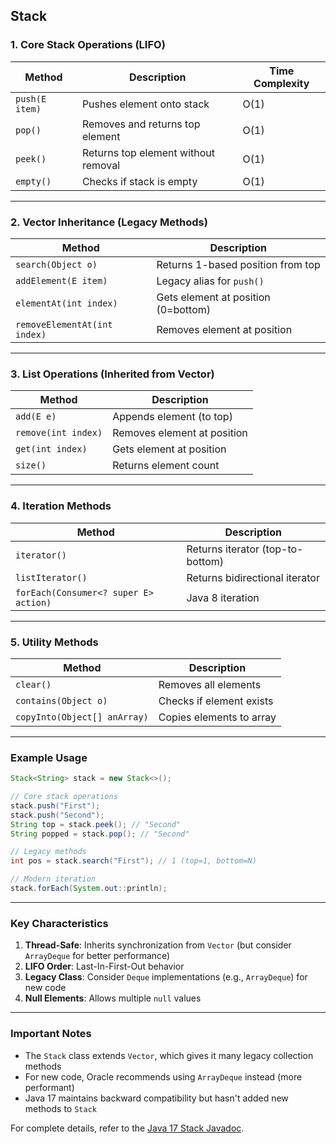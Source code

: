 Stack
---

### **1. Core Stack Operations (LIFO)**
| Method | Description | Time Complexity |
|--------|------------|-----------------|
| `push(E item)` | Pushes element onto stack | O(1) |
| `pop()` | Removes and returns top element | O(1) |
| `peek()` | Returns top element without removal | O(1) |
| `empty()` | Checks if stack is empty | O(1) |

---

### **2. Vector Inheritance (Legacy Methods)**
| Method | Description |
|--------|------------|
| `search(Object o)` | Returns 1-based position from top | O(n) |
| `addElement(E item)` | Legacy alias for `push()` |
| `elementAt(int index)` | Gets element at position (0=bottom) |
| `removeElementAt(int index)` | Removes element at position |

---

### **3. List Operations (Inherited from Vector)**
| Method | Description |
|--------|------------|
| `add(E e)` | Appends element (to top) |
| `remove(int index)` | Removes element at position |
| `get(int index)` | Gets element at position |
| `size()` | Returns element count |

---

### **4. Iteration Methods**
| Method | Description |
|--------|------------|
| `iterator()` | Returns iterator (top-to-bottom) |
| `listIterator()` | Returns bidirectional iterator |
| `forEach(Consumer<? super E> action)` | Java 8 iteration |

---

### **5. Utility Methods**
| Method | Description |
|--------|------------|
| `clear()` | Removes all elements |
| `contains(Object o)` | Checks if element exists |
| `copyInto(Object[] anArray)` | Copies elements to array |

---

### **Example Usage**
```java
Stack<String> stack = new Stack<>();

// Core stack operations
stack.push("First");
stack.push("Second");
String top = stack.peek(); // "Second"
String popped = stack.pop(); // "Second"

// Legacy methods
int pos = stack.search("First"); // 1 (top=1, bottom=N)

// Modern iteration
stack.forEach(System.out::println);
```

---

### **Key Characteristics**
1. **Thread-Safe**: Inherits synchronization from `Vector` (but consider `ArrayDeque` for better performance)
2. **LIFO Order**: Last-In-First-Out behavior
3. **Legacy Class**: Consider `Deque` implementations (e.g., `ArrayDeque`) for new code
4. **Null Elements**: Allows multiple `null` values

---

### **Important Notes**
- The `Stack` class extends `Vector`, which gives it many legacy collection methods
- For new code, Oracle recommends using `ArrayDeque` instead (more performant)
- Java 17 maintains backward compatibility but hasn't added new methods to `Stack`

For complete details, refer to the [Java 17 Stack Javadoc](https://docs.oracle.com/en/java/javase/17/docs/api/java.base/java/util/Stack.html).

